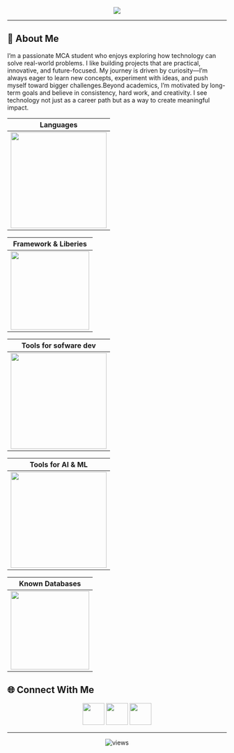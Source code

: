 <!-- Header Banner -->
<p align="center">
  <img src="https://capsule-render.vercel.app/api?type=waving&color=7F3ACE&height=200&section=header&text=I%20am%20Biman&fontSize=50&fontColor=ffffff&animation=fadeIn&fontAlignY=35" />
</p>




---

## 👋 About Me  
I’m a passionate MCA student who enjoys exploring how technology can solve real-world problems. I like building projects that are practical, innovative, and future-focused. My journey is driven by curiosity—I’m always eager to learn new concepts, experiment with ideas, and push myself toward bigger challenges.Beyond academics, I’m motivated by long-term goals and believe in consistency, hard work, and creativity. I see technology not just as a career path but as a way to create meaningful impact.



| Languages |
|-----------|
| <img src="https://skillicons.dev/icons?i=java,python,c" width="220"/> |


| Framework & Liberies |
|----------------------|
| <img src="https://skillicons.dev/icons?i=react,spring" width="180"/> |



| Tools for sofware dev |
|-------|
| <img src="https://skillicons.dev/icons?i=git,linux,vscode,figma" width="220"/> |




| Tools for AI & ML |
|-------|
| <img src="https://skillicons.dev/icons?i=git,linux,vscode,figma" width="220"/> |



| Known Databases |
|-------|
| <img src="https://skillicons.dev/icons?i=mysql,mongodb" width="180"/> |





## 🌐 Connect With Me  

<p align="center">
  <a href="https://linkedin.com/in/yourprofile"><img src="https://skillicons.dev/icons?i=linkedin" width="50"/></a>
  <a href="https://twitter.com/yourhandle"><img src="https://skillicons.dev/icons?i=twitter" width="50"/></a>
 <a href="mailto:your@email.com"><img src="https://skillicons.dev/icons?i=gmail" width="50"/></a>
</p>


---

<p align="center">
  <img src="https://komarev.com/ghpvc/?username=MrBimanRoy&label=Profile+Views&color=7F3ACE&style=flat" alt="views"/>
</p>
